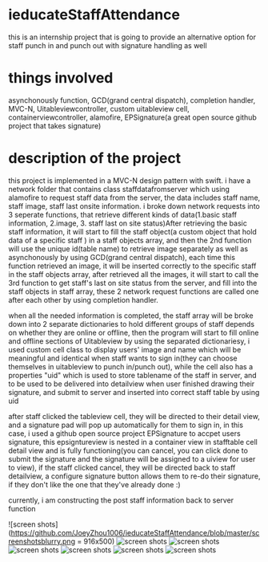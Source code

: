 # ieducateStaffAttendance
this is an internship project that is going to provide an alternative option for staff punch in and punch out with signature handling as well

# things involved
asynchonously function, GCD(grand central dispatch), completion handler, MVC-N, Uitableviewcontroller, custom uitableview cell, containerviewcontroller, alamofire, EPSignature(a great open source github project that takes signature)

# description of the project

this project is implemented in a MVC-N design pattern with swift. i have a network folder that contains class staffdatafromserver which using alamofire to request staff data from the server, the data includes staff name, staff image, staff last onsite information. i broke down network requests into 3 seperate functions, that retrieve different kinds of data(1.basic staff information, 2.image, 3. staff last on site status)After retrieving the basic staff information, it will start to fill the staff object(a custom object that hold data of a specific staff ) in a staff objects array, and then the 2nd function will use the unique id(table name) to retrieve image separately as well as asynchonously by using GCD(grand central dispatch), each time this function retrieved an image, it will be inserted correctly to the specific staff in the staff objects array, after retrieved all the images, it will start to call the 3rd function to get staff's last on site status from the server, and fill into the staff objects in staff array, these 2 network request functions are called one after each other by using completion handler.


when all the needed information is completed, the staff array will be broke down into 2 separate dictionaries to hold different groups of staff depends on whether they are online or offline, then the program will start to fill online and offline sections of Uitableview by using the separated dictionariesy, i used custom cell class to display users' image
and name which will be meaningful and identical when staff wants to sign in(they can choose themselves in uitableview to punch in/punch out), while the cell also has a properties "uid" which is used to store tablename of the staff in server, and to be used to be delivered into detailview when user finished drawing their signature, 
and submit to server and inserted into correct staff table by using uid


after staff clicked the tableview cell, they will be directed to their detail view, and a signature pad will pop up automatically for them to sign in, in this case, i used a github open source project EPSignature to accpet users signature, this epsigntureview is nested in a container view in stafftable cell detail view and is fully functioning(you can cancel, you can click done to submit the signature and the signature will be assigned to a uiview for user to view), if the staff clicked cancel, they will be directed back to staff detailview, a configure signature button allows them to re-do their signature, if they don't like the one that they've already done :)

currently, i am constructing the post staff information back to server function


![screen shots](https://github.com/JoeyZhou1006/ieducateStaffAttendance/blob/master/screenshotsblurry.png = 916x500)
![screen shots](https://github.com/JoeyZhou1006/ieducateStaffAttendance/blob/master/Screen%20Shot%202016-12-09%20at%2012.19.34%20am.png)
![screen shots](https://github.com/JoeyZhou1006/ieducateStaffAttendance/blob/master/Screen%20Shot%202016-12-09%20at%2012.19.48%20am.png)
![screen shots](https://github.com/JoeyZhou1006/ieducateStaffAttendance/blob/master/Screen%20Shot%202016-12-09%20at%2012.20.03%20am.png)
![screen shots](https://github.com/JoeyZhou1006/ieducateStaffAttendance/blob/master/Screen%20Shot%202016-12-09%20at%2012.20.13%20am.png)
![screen shots](https://github.com/JoeyZhou1006/ieducateStaffAttendance/blob/master/Screen%20Shot%202016-12-09%20at%2012.20.25%20am.png)
![screen shots](https://github.com/JoeyZhou1006/ieducateStaffAttendance/blob/master/Screen%20Shot%202016-12-09%20at%2012.20.39%20am.png)


